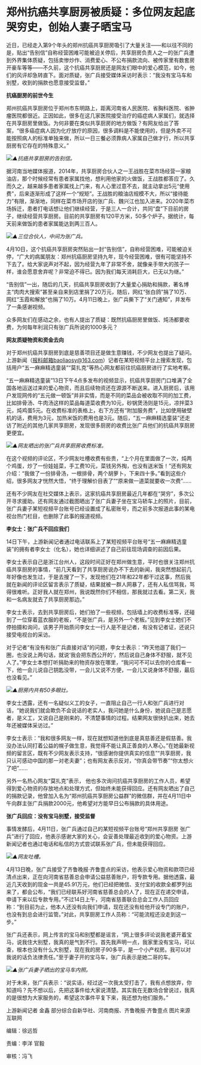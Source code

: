 # 郑州抗癌共享厨房被质疑：多位网友起底哭穷史，创始人妻子晒宝马

近日，已经走入第9个年头的郑州抗癌共享厨房吸引了大量关注——和以往不同的是，贴出“告别信”自称经营困难可能被迫关停后，共享厨房负责人之一的张广兵遭到外界集体质疑，包括卖惨炒作、消费爱心、不公布捐款流向、被传家里有数套房开豪车等等——不久前，这个抗癌共享厨房还是网友们眼中的爱心模范，如今，他们的风评却急转直下。面对质疑，张广兵接受媒体采访时表示：“我没有宝马车和别墅，收到的捐款也愿意接受监督。”

**抗癌厨房的前世今生**

郑州抗癌共享厨房位于郑州市东明路上，距离河南省人民医院、省胸科医院、省肿瘤医院都很近。正因如此，很多在这几家医院接受治疗的癌症病人家属们，就选择在共享厨房里做饭。为何非要在类似共享厨房的地方做饭？有网友给出了答案，“很多癌症病人因为化疗放疗的原因，很多调料是不能使用的，但是外卖不可能按照病人的标准单独来做，所以一日三餐必须靠病人家属自己做才行，所以共享厨房有它存在的特殊意义。”

![](https://inews.gtimg.com/om_bt/OKmQXjMYganh7AoNitgyEEMC4yXxG0_vv9hiBE251MgVMAA/1000)_▲抗癌共享厨房的告别信。_

据河南当地媒体报道，2014年，共享厨房合伙人之一王战胜在菜市场经营一家粮油店，那个时候经常有患者家属找他，想利用他家的火做饭，王战胜都答应了。久而久之，越来越多患者家属找上门来，有人心里过意不去，就主动拿出5元“使用费”，后来逐渐形成了这样一个“规矩”。王战胜的粮油店规模不大，所以“接待能力”有限，渐渐地，同样在菜市场开店的张广兵、魏兴江也加入进来。2020年菜市场拆迁，患者打电话想让他们继续经营，于是三人一合计，共同“盘”下目前的房子，继续经营共享厨房。目前的共享厨房有120平方米，50多个炉子。据统计，每天前来做饭的患者家属能达到两三百人。

![](https://inews.gtimg.com/om_bt/OpdRTH1gyA21Eh1ZvS5fMz8d-h64O3t94CTp-g4J-iCV4AA/1000)_▲三位合伙人，中间为张广兵。_

4月10日，这个抗癌共享厨房突然贴出一封“告别信”，自称经营困难，可能被迫关停，“广大的病属朋友：郑州抗癌厨房坚持九年，现今经营困难，很有可能坚持不下去了。给大家说声对不起，因为经营九年了非常不舍，就像亲手带大的孩子一样，谁会愿意舍弃呢？非常迫不得已。因为我们每天消耗巨大，已无以为继。”

“告别信”一出，随后的几天，抗癌共享厨房收到了大量爱心捐助和捐款，著名博主“肉肉大搜索”甚至亲自来到店里捐了20万元，随后，网红“张白鸽”捐了10万、网红“玉霞和解放”也捐了10万。4月11日晚上，张广兵撕下了“关门通知”，并发布了一条感谢视频。

众多网友们在感动之余，也有人提出了质疑：既然抗癌厨房里做饭、炖汤都要收费，为何每年利润只有张广兵所说的1000多元？

**网友质疑物资和资金去向**

对于郑州抗癌共享厨房到底是慈善项目还是做生意赚钱，不少网友也提出了疑问。上游新闻（报料邮箱baoliaosy@163.com）记者在某短视频平台上搜索发现，包括用户“五一麻麻精选童装”“莫扎克”等热心网友都前往抗癌厨房进行了实地考察。

“五一麻麻精选童装”13日下午4点多发布的视频显示，抗癌共享厨房门口堆满了全国各地运送过来的爱心物资，而且后续物资还在源源不断送来。进入厨房后，该用户发现网传的“五元做一顿饭”并非实情，而是不同的菜品会被收取不同的加工费，比如排骨汤、牛肉汤这样的菜品每道菜收费为10元，砂锅煲汤则是15元，凉拌菜3元，炖鸡蛋5元。在收费标准的表格上，右下方还有“附加服务费”，比如使用破壁机的话，费用为3元，加热米饭的费用也是3元。随后，“五一麻麻精选童装”还走访了附近的其他几家共享厨房，发现很多厨房的收费比张广兵他们的抗癌共享厨房更便宜。

![](https://inews.gtimg.com/om_bt/O6g6Dur8VM1mPt02wrs_e4XkJh_0nWzeFTwOi8TLZ47nkAA/1000)_▲网友晒出的张广兵共享厨房收费标准。_

在这个视频的评论区，不少网友吐槽收费有些贵，“上个月在里面做了一次，炖两个鸡蛋，炒了一份娃娃菜，手工费10元，菜钱另外掏，也没有送米饭！”还有网友介绍：“我做了一份排骨汤，一根排骨，两个胡萝卜，下来四十多。”看到这些介绍，很多网友才恍然大悟，“终于理解价目表了”“原来做一道菜就要收一次费”……

还有不少网友在社交媒体上表示，这家抗癌共享厨房最近几年都在“哭穷”，多次公开寻求援助。还有网友通过截图晒出了张广兵妻子坐在宝马轿车上的照片，目前，张广兵妻子某短视频平台账号已经设置成了私密账号，而之前多次报道此事的某电视台热门栏目，也删除了此事的报道视频。

**李女士：张广兵不回应我们**

14日下午，上游新闻记者通过电话联系上了某短视频平台账号“五一麻麻精选童装”的拥有者李女士（化名），她也详细讲述了自己前往现场调查的前因后果。

李女士表示自己是浙江台州人，这段时间正好在郑州做生意，平时也很关注郑州抗癌共享厨房的事情，“前几天看到了共享厨房说办不下去的新闻，我突然想起前几年好像也发生过，于是去搜了一下，发现他们在21年和22年都干过这事，然后我就在新闻的评论区留言表示了质疑，结果就被一群人网暴了，还有人私信骂我，骂得很难听。正好我人就在郑州，我说既然你们不相信，那我就过去看。第二天，我和一名病友就去了共享厨房那边。”

李女士表示，去到共享厨房后，她们拍了一些视频，包括墙上的收费标准等，还碰到了一位穿着蓝衣服的老板，“不是张广兵，是另外一个老板。”见到李女士她们不停拍摄和询问，该男子开始质问李女士一行人是不是记者，有没有记者证，还说只接受电视台的采访。

对于记者“有没有和张广兵直接对话”的问题，李女士表示：“昨天他遛了我们一圈，也没说上两句话，就说‘我会把东西公开的’，然后说自己身体不舒服，就不见人了。”李女士本想打听捐助来的物资存放在哪里，“我问可不可以去你的仓库看一下，他一会儿说自己钥匙没带，一会儿又说不方便，一会儿又说身体不舒服，最后也没看见。”

![](https://inews.gtimg.com/om_bt/OA1l-EOBtOsbD5kLxfrWRT2YYSA5IWY5oxXs57RY2kd1gAA/1000)_▲厨房内共有50多眼灶。_

李女士透露，还有一名疑似义工的女子，一直阻止自己一行人和张广兵进行对话，“她说我们就会欺负不会说话的老实人，我问她是什么身份，她说自己是志愿者，是义工，又说自己是刚来的，不清楚事情的过程。结果网友很快扒出来，她去年还被媒体采访过。”

李女士表示：“我和很多网友一样，现在就想知道他到底是真慈善还是假慈善。我没办法认同打着公益的幌子做生意，我觉得不能让真正善良的人寒心。”在她最新视频的留言区，既有不少网友表示支持，“很感谢你提供真实的信息”“共享厨房，我只认可感动中国的那一对老夫妻”；也有网友表示反对，“你真会带节奏”“你太想火了吧”……

另外一名热心网友“莫扎克”表示，
他也多次询问抗癌共享厨房的工作人员，希望得到爱心物资的存放地点和处理方式，但始终未能获得回应。还有网友晒出了自己的捐款记录，他曾加入名为“郑州抗癌共享厨房公益群”的微信群，并在4月11日中午向群主张广兵捐款2000元，他希望对方能早日公布捐款的具体用途。

**张广兵回应：没有宝马别墅，接受监督**

事情发酵后，4月11日，张广兵通过自己的某短视频平台账号“郑州共享厨房
张广兵”进行了回应，他表示感谢大家的关心，会妥善处理最近收到的爱心物资。上游新闻记者也通过电话和私信的方式尝试联系张广兵，但未能获得回应。

![](https://inews.gtimg.com/om_bt/OfdJDFdNffTBcQxWotk512HDroKpPkDCNsdVNtR6Bug0wAA/1000)_▲网友吐槽。_

4月13日晚，张广兵接受了齐鲁晚报·齐鲁壹点的采访，他表示爱心物资和款项已经清点出来，正在向河南省慈善总会申请公益慈善账户，将专款专用。据他透露，最近几天收到的现金一共是45.91万元，他们已经把微信、支付宝的收款全都罗列出来了，都会公布，“我们已经联系好河南省慈善总会的人了，现在正在递交申请，申请下来以后专款专用。”不过14日上午，河南省慈善联合总会工作人员回应称：“到目前为止，他本人还没有向我们申请，现在还没有给他开设专门的账户，也没有到总会进行监管。”对此，共享厨房工作人员称：“可能流程还没走到这一步。”

张广兵还表示，网上传言的宝马和别墅都是谣言，“网上很多评论说我老婆开着宝马，说我住大别墅，我真的是气到不行。首先我声明一点，我家里没有宝马，可以查，根本也没有什么大别墅，现在我的房子90多平，是一个小产权房。我可以对我说的话负法律责任。”至于妻子开的宝马车，张广兵表示是她二哥的车。

![](https://inews.gtimg.com/om_bt/O_Aj0FKZOi8TAmoYFb1sYkr-hE0nCZnSfuWxkWBcC_BMUAA/1000)_▲张广兵妻子晒出的宝马车内照。_

对于未来，张广兵表示：“说实话，经过这一次我太受打击了，我有点想放弃，你知道吗？先不想以后，先把这事件给大家说清楚。其实我在无数场合曾说过，我真的是很想为大家服务的，希望这次事件平复下来，我还想为他们服务。”

上游新闻记者 金鑫 部分综合自新华社、河南商报、齐鲁晚报·齐鲁壹点 图片来源 互联网

编辑：徐远哲

责编：李洋 官毅

审核：冯飞

